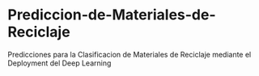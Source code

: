 # Prediccion-de-Materiales-de-Reciclaje
Predicciones para la Clasificacion de Materiales de Reciclaje mediante el Deployment del Deep Learning 
